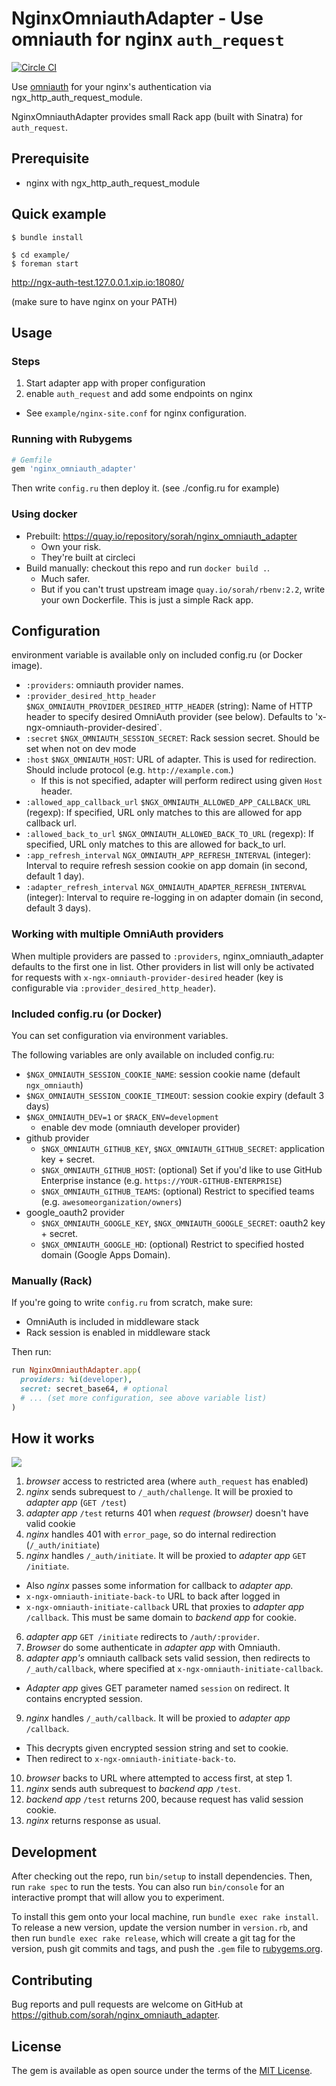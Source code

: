 # NginxOmniauthAdapter - Use omniauth for nginx `auth_request` 

[![Circle CI](https://circleci.com/gh/sorah/nginx_omniauth_adapter.svg?style=svg)](https://circleci.com/gh/sorah/nginx_omniauth_adapter)

Use [omniauth](https://github.com/intridea/omniauth) for your nginx's authentication via ngx_http_auth_request_module.

NginxOmniauthAdapter provides small Rack app (built with Sinatra) for `auth_request`.

## Prerequisite

- nginx with ngx_http_auth_request_module

## Quick example

```
$ bundle install

$ cd example/
$ foreman start
```

http://ngx-auth-test.127.0.0.1.xip.io:18080/

(make sure to have nginx on your PATH)

## Usage

### Steps

1. Start adapter app with proper configuration
2. enable `auth_request` and add some endpoints on nginx
  - See `example/nginx-site.conf` for nginx configuration.

### Running with Rubygems

```ruby
# Gemfile
gem 'nginx_omniauth_adapter'
```

Then write `config.ru` then deploy it. (see ./config.ru for example)

### Using docker

- Prebuilt: https://quay.io/repository/sorah/nginx_omniauth_adapter
  - Own your risk.
  - They're built at circleci
- Build manually: checkout this repo and run `docker build .`.
  - Much safer.
  - But if you can't trust upstream image `quay.io/sorah/rbenv:2.2`, write your own Dockerfile. This is just a simple Rack app.

## Configuration

environment variable is available only on included config.ru (or Docker image).

- `:providers`: omniauth provider names.
- `:provider_desired_http_header` `$NGX_OMNIAUTH_PROVIDER_DESIRED_HTTP_HEADER` (string): Name of HTTP header to specify desired OmniAuth provider (see below). Defaults to 'x-ngx-omniauth-provider-desired`.
- `:secret` `$NGX_OMNIAUTH_SESSION_SECRET`: Rack session secret. Should be set when not on dev mode
- `:host` `$NGX_OMNIAUTH_HOST`: URL of adapter. This is used for redirection. Should include protocol (e.g. `http://example.com`.)
  - If this is not specified, adapter will perform redirect using given `Host` header.
- `:allowed_app_callback_url` `$NGX_OMNIAUTH_ALLOWED_APP_CALLBACK_URL` (regexp): If specified, URL only matches to this are allowed for app callback url.
- `:allowed_back_to_url` `$NGX_OMNIAUTH_ALLOWED_BACK_TO_URL` (regexp): If specified, URL only matches to this are allowed for back_to url.
- `:app_refresh_interval` `NGX_OMNIAUTH_APP_REFRESH_INTERVAL` (integer): Interval to require refresh session cookie on app domain (in second, default 1 day).
- `:adapter_refresh_interval` `NGX_OMNIAUTH_ADAPTER_REFRESH_INTERVAL` (integer): Interval to require re-logging in on adapter domain (in second, default 3 days).

### Working with multiple OmniAuth providers

When multiple providers are passed to `:providers`, nginx_omniauth_adapter defaults to the first one in list.
Other providers in list will only be activated for requests with `x-ngx-omniauth-provider-desired` header (key is configurable via `:provider_desired_http_header`).

### Included config.ru (or Docker)

You can set configuration via environment variables.

The following variables are only available on included config.ru:

- `$NGX_OMNIAUTH_SESSION_COOKIE_NAME`: session cookie name (default `ngx_omniauth`)
- `$NGX_OMNIAUTH_SESSION_COOKIE_TIMEOUT`: session cookie expiry (default 3 days)
- `$NGX_OMNIAUTH_DEV=1` or `$RACK_ENV=development`
  - enable dev mode (omniauth developer provider)
- github provider
  - `$NGX_OMNIAUTH_GITHUB_KEY`, `$NGX_OMNIAUTH_GITHUB_SECRET`: application key + secret.
  - `$NGX_OMNIAUTH_GITHUB_HOST`: (optional) Set if you'd like to use GitHub Enterprise instance (e.g. `https://YOUR-GITHUB-ENTERPRISE`)
  - `$NGX_OMNIAUTH_GITHUB_TEAMS`: (optional) Restrict to specified teams (e.g. `awesomeorganization/owners`)
- google_oauth2 provider
  - `$NGX_OMNIAUTH_GOOGLE_KEY`, `$NGX_OMNIAUTH_GOOGLE_SECRET`: oauth2 key + secret.
  - `$NGX_OMNIAUTH_GOOGLE_HD`: (optional) Restrict to specified hosted domain (Google Apps Domain).



### Manually (Rack)

If you're going to write `config.ru` from scratch, make sure:

- OmniAuth is included in middleware stack
- Rack session is enabled in middleware stack

Then run:

``` ruby
run NginxOmniauthAdapter.app(
  providers: %i(developer),
  secret: secret_base64, # optional
  # ... (set more configuration, see above variable list)
)
```

## How it works

![](http://img.sorah.jp/2015-10-08_22.55_2s4hy.png)

1. _browser_ access to restricted area (where `auth_request` has enabled)
2. _nginx_ sends subrequest to `/_auth/challenge`. It will be proxied to _adapter app_ (`GET /test`)
3. _adapter app_ `/test` returns 401 when _request (browser)_ doesn't have valid cookie
4. _nginx_ handles 401 with `error_page`, so do internal redirection (`/_auth/initiate`)
5. _nginx_ handles `/_auth/initiate`. It will be proxied to _adapter app_ `GET /initiate`.
  - Also _nginx_ passes some information for callback to _adapter app._
  - `x-ngx-omniauth-initiate-back-to` URL to back after logged in
  - `x-ngx-omniauth-initiate-callback` URL that proxies to _adapter app_ `/callback`. This must be same domain to _backend app_ for cookie.
6. _adapter app_ `GET /initiate` redirects to `/auth/:provider`.
7. _Browser_ do some authenticate in _adapter app_ with Omniauth.
8. _adapter app's_ omniauth callback sets valid session, then redirects to `/_auth/callback`, where specified at `x-ngx-omniauth-initiate-callback`.
  - _Adapter app_ gives GET parameter named `session` on redirect. It contains encrypted session.
9. _nginx_ handles `/_auth/callback`. It will be proxied to _adapter app_ `/callback`.
  - This decrypts given encrypted session string and set to cookie.
  - Then redirect to `x-ngx-omniauth-initiate-back-to`.
10. _browser_ backs to URL where attempted to access first, at step 1.
11. _nginx_ sends auth subrequest to _backend app_ `/test`.
12. _backend app_ `/test` returns 200, because request has valid session cookie.
13. _nginx_ returns response as usual.

## Development

After checking out the repo, run `bin/setup` to install dependencies. Then, run `rake spec` to run the tests. You can also run `bin/console` for an interactive prompt that will allow you to experiment.

To install this gem onto your local machine, run `bundle exec rake install`. To release a new version, update the version number in `version.rb`, and then run `bundle exec rake release`, which will create a git tag for the version, push git commits and tags, and push the `.gem` file to [rubygems.org](https://rubygems.org).

## Contributing

Bug reports and pull requests are welcome on GitHub at https://github.com/sorah/nginx_omniauth_adapter.


## License

The gem is available as open source under the terms of the [MIT License](http://opensource.org/licenses/MIT).

